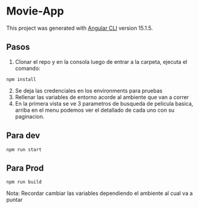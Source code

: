 # Movie-App

This project was generated with [Angular CLI](https://github.com/angular/angular-cli) version 15.1.5.

## Pasos

1. Clonar el repo y en la consola luego de entrar a la carpeta, ejecuta el comando:
```
npm install

``` 
2. Se deja las credenciales en los environments para pruebas
3. Rellenar las variables de entorno acorde al ambiente que van a correr
4. En la primera vista se ve 3 parametros de busqueda de pelicula basica, arriba en el menu podemos ver el detallado de cada uno con su paginacion.

## Para dev

```
npm run start
```

## Para Prod

```
npm run build
```

Nota: Recordar cambiar las variables dependiendo el ambiente al cual va a puntar